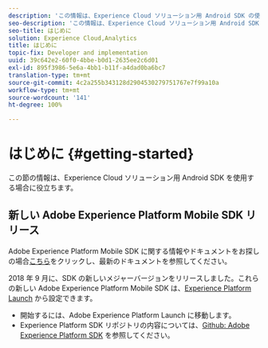 ```yaml
---
description: 'この情報は、Experience Cloud ソリューション用 Android SDK の使用を開始する場合に役立ちます。 '
seo-description: 'この情報は、Experience Cloud ソリューション用 Android SDK の使用を開始する場合に役立ちます。 '
seo-title: はじめに
solution: Experience Cloud,Analytics
title: はじめに
topic-fix: Developer and implementation
uuid: 39c642e2-60f0-4bbe-b0d1-2635ee2c6d01
exl-id: 895f3986-5e6a-4bb1-b11f-a4dad0ba6bc7
translation-type: tm+mt
source-git-commit: 4c2a255b343128d2904530279751767e7f99a10a
workflow-type: tm+mt
source-wordcount: '141'
ht-degree: 100%

---
```


# はじめに {#getting-started}

この節の情報は、Experience Cloud ソリューション用 Android SDK を使用する場合に役立ちます。

## 新しい Adobe Experience Platform Mobile SDK リリース

Adobe Experience Platform Mobile SDK に関する情報やドキュメントをお探しの場合[こちら](https://aep-sdks.gitbook.io/docs/)をクリックし、最新のドキュメントを参照してください。

2018 年 9 月に、SDK の新しいメジャーバージョンをリリースしました。これらの新しい Adobe Experience Platform Mobile SDK は、[Experience Platform Launch](https://www.adobe.com/jp/experience-platform/launch.html) から設定できます。

* 開始するには、Adobe Experience Platform Launch に移動します。
* Experience Platform SDK リポジトリの内容については、[Github: Adobe Experience Platform SDK](https://github.com/Adobe-Marketing-Cloud/acp-sdks) を参照してください。
